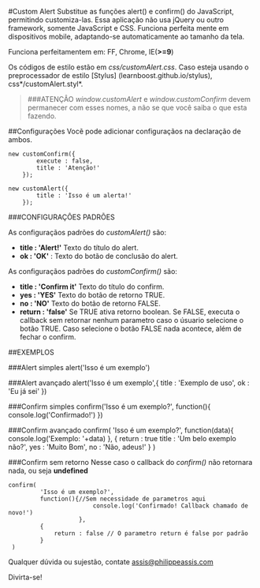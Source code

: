 #Custom Alert
Substitue as funções alert() e confirm() do JavaScript, permitindo customiza-las. Essa aplicação não usa jQuery ou
outro framework, somente JavaScript e CSS. Funciona perfeita mente em dispositivos mobile, adaptando-se
automaticamente ao tamanho da tela.

Funciona perfeitamentem em:
FF, Chrome, IE(**>=9**)
 
Os códigos de estilo estão em *css/customAlert.css*. Caso esteja usando o preprocessador de estilo [Stylus]
(learnboost.github.io/stylus), css*/customAlert.styl*.
 
 
>###ATENÇÂO
>  *window.customAlert* e *window.customConfirm* devem permanecer com esses nomes, a não se que você saiba o que esta 
fazendo.
 
 
##Configurações
Vocẽ pode adicionar configuraçãos na declaração de ambos.

	new customConfirm({
	        execute : false,
	        title : 'Atenção!'
	    });
	    
	new customAlert({
	        title : 'Isso é um alerta!'
	    });
 
###CONFIGURAÇÔES PADRÕES
 
As configuraçãos padrões do *customAlert()* são:
* **title : 'Alert!'** Texto do título do alert.
* **ok : 'OK'** : Texto do botão de conclusão do alert.


As configuraçãos padrões do *customConfirm()* são:
* **title : 'Confirm it'** Texto do título do confirm.
* **yes : 'YES'** Texto do botão de retorno TRUE.
* **no : 'NO'** Texto do botão de retorno FALSE.
* **return : 'false'** Se TRUE ativa retorno boolean. Se FALSE, executa o callback sem retornar nenhum parametro caso o úsuario selecione o botão TRUE. Caso selecione o botão FALSE nada acontece, além de fechar o confirm.


##EXEMPLOS
 
###Alert simples
	alert('Isso é um exemplo')

###Alert avançado
	alert('Isso é um exemplo',{
                                title : 'Exemplo de uso',
                                ok : 'Eu já sei'
                                })
 
###Confirm simples
	confirm('Isso é um exemplo?', function(){ console.log('Confirmado!') })

###Confirm avançado
	confirm(
		'Isso é um exemplo?',
		function(data){
			console.log('Exemplo: '+data)
		},
		{
			return : true
			title : 'Um belo exemplo não?',
			yes : 'Muito Bom',
			no : 'Não, adeus!'
		}
	)
 
###Confirm sem retorno
Nesse caso o callback do *confirm()* não retornara nada, ou seja **undefined**

	confirm(
			 'Isso é um exemplo?',
			 function(){//Sem necessidade de parametros aqui
			                console.log('Confirmado! Callback chamado de novo!')
			            },
			 {
				 return : false // O parametro return é false por padrão
			 }
	 )



Qualquer dúvida ou sujestão, contate
[assis@philippeassis.com](mailto:assis@philippeassis.com)

Divirta-se!